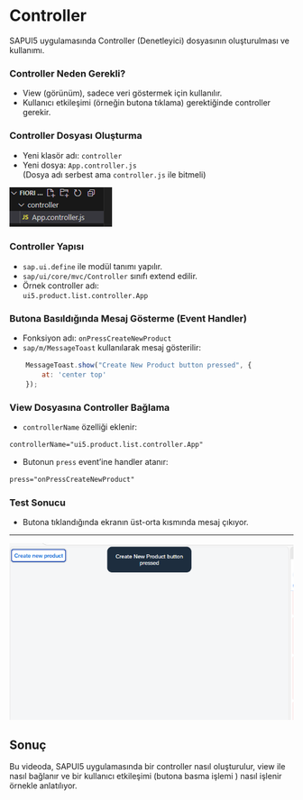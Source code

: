 # Controller

SAPUI5 uygulamasında Controller (Denetleyici) dosyasının oluşturulması ve kullanımı.

### Controller Neden Gerekli?
- View (görünüm), sadece veri göstermek için kullanılır.
- Kullanıcı etkileşimi (örneğin butona tıklama) gerektiğinde controller gerekir.

### Controller Dosyası Oluşturma
- Yeni klasör adı: `controller`
- Yeni dosya: `App.controller.js`  
(Dosya adı serbest ama `controller.js` ile bitmeli)

![Controller](/Image/2/2.3/1.Controller.png)


### Controller Yapısı
- `sap.ui.define` ile modül tanımı yapılır.
- `sap/ui/core/mvc/Controller` sınıfı extend edilir.
- Örnek controller adı:  
    `ui5.product.list.controller.App`

### Butona Basıldığında Mesaj Gösterme (Event Handler)
- Fonksiyon adı: `onPressCreateNewProduct`
- `sap/m/MessageToast` kullanılarak mesaj gösterilir:

```js
    MessageToast.show("Create New Product button pressed", {
        at: 'center top'
    });
```

### View Dosyasına Controller Bağlama
- `controllerName` özelliği eklenir:

```xml
controllerName="ui5.product.list.controller.App"
```

- Butonun `press` event’ine handler atanır:

```xml
press="onPressCreateNewProduct"
```

### Test Sonucu
- Butona tıklandığında ekranın üst-orta kısmında mesaj çıkıyor.

---
![Finish](/Image/2/2.3/2.Finish.png)
##  Sonuç
Bu videoda, SAPUI5 uygulamasında bir controller nasıl oluşturulur, view ile nasıl bağlanır ve bir kullanıcı etkileşimi (butona basma işlemi ) nasıl işlenir örnekle anlatılıyor.